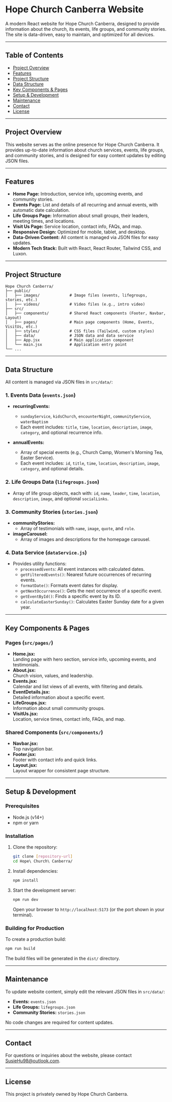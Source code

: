 # Hope Church Canberra Website

A modern React website for Hope Church Canberra, designed to provide information about the church, its events, life groups, and community stories. The site is data-driven, easy to maintain, and optimized for all devices.

---

## Table of Contents

- [Project Overview](#project-overview)
- [Features](#features)
- [Project Structure](#project-structure)
- [Data Structure](#data-structure)
- [Key Components & Pages](#key-components--pages)
- [Setup & Development](#setup--development)
- [Maintenance](#maintenance)
- [Contact](#contact)
- [License](#license)

---

## Project Overview

This website serves as the online presence for Hope Church Canberra. It provides up-to-date information about church services, events, life groups, and community stories, and is designed for easy content updates by editing JSON files.

---

## Features

- **Home Page:** Introduction, service info, upcoming events, and community stories.
- **Events Page:** List and details of all recurring and annual events, with automatic date calculation.
- **Life Groups Page:** Information about small groups, their leaders, meeting times, and locations.
- **Visit Us Page:** Service location, contact info, FAQs, and map.
- **Responsive Design:** Optimized for mobile, tablet, and desktop.
- **Data-Driven Content:** All content is managed via JSON files for easy updates.
- **Modern Tech Stack:** Built with React, React Router, Tailwind CSS, and Luxon.

---

## Project Structure

```
Hope Church Canberra/
├── public/
│   ├── images/             # Image files (events, lifegroups, stories, etc.)
│   ├── videos/             # Video files (e.g., intro video)
├── src/
│   ├── components/         # Shared React components (Footer, Navbar, Layout)
│   ├── pages/              # Main page components (Home, Events, VisitUs, etc.)
│   ├── styles/             # CSS files (Tailwind, custom styles)
│   ├── data/               # JSON data and data service
│   ├── App.jsx             # Main application component
│   └── main.jsx            # Application entry point
└── ...
```

---

## Data Structure

All content is managed via JSON files in `src/data/`:

### 1. Events Data (`events.json`)

- **recurringEvents:**  
  - `sundayService`, `kidsChurch`, `encounterNight`, `communityService`, `waterBaptism`
  - Each event includes: `title`, `time`, `location`, `description`, `image`, `category`, and optional recurrence info.

- **annualEvents:**  
  - Array of special events (e.g., Church Camp, Women's Morning Tea, Easter Service).
  - Each event includes: `id`, `title`, `time`, `location`, `description`, `image`, `category`, and optional details.

### 2. Life Groups Data (`lifegroups.json`)

- Array of life group objects, each with: `id`, `name`, `leader`, `time`, `location`, `description`, `image`, and optional `socialLinks`.

### 3. Community Stories (`stories.json`)

- **communityStories:**  
  - Array of testimonials with `name`, `image`, `quote`, and `role`.
- **imageCarousel:**  
  - Array of images and descriptions for the homepage carousel.

### 4. Data Service (`dataService.js`)

- Provides utility functions:
  - `processedEvents`: All event instances with calculated dates.
  - `getFilteredEvents()`: Nearest future occurrences of recurring events.
  - `formatDate()`: Formats event dates for display.
  - `getNextOccurrence()`: Gets the next occurrence of a specific event.
  - `getEventById()`: Finds a specific event by its ID.
  - `calculateEasterSunday()`: Calculates Easter Sunday date for a given year.

---

## Key Components & Pages

### Pages (`src/pages/`)

- **Home.jsx:**  
  Landing page with hero section, service info, upcoming events, and testimonials.
- **About.jsx:**  
  Church vision, values, and leadership.
- **Events.jsx:**  
  Calendar and list views of all events, with filtering and details.
- **EventDetails.jsx:**  
  Detailed information about a specific event.
- **LifeGroups.jsx:**  
  Information about small community groups.
- **VisitUs.jsx:**  
  Location, service times, contact info, FAQs, and map.

### Shared Components (`src/components/`)

- **Navbar.jsx:**  
  Top navigation bar.
- **Footer.jsx:**  
  Footer with contact info and quick links.
- **Layout.jsx:**  
  Layout wrapper for consistent page structure.

---

## Setup & Development

### Prerequisites

- Node.js (v14+)
- npm or yarn

### Installation

1. Clone the repository:
   ```bash
   git clone [repository-url]
   cd Hope\ Church\ Canberra/
   ```

2. Install dependencies:
   ```bash
   npm install
   ```

3. Start the development server:
   ```bash
   npm run dev
   ```
   Open your browser to `http://localhost:5173` (or the port shown in your terminal).

### Building for Production

To create a production build:
```bash
npm run build
```
The build files will be generated in the `dist/` directory.

---

## Maintenance

To update website content, simply edit the relevant JSON files in `src/data/`:

- **Events:** `events.json`
- **Life Groups:** `lifegroups.json`
- **Community Stories:** `stories.json`

No code changes are required for content updates.

---

## Contact

For questions or inquiries about the website, please contact [SusieHu98@outlook.com](mailto:SusieHu98@outlook.com).

---

## License

This project is privately owned by Hope Church Canberra. 